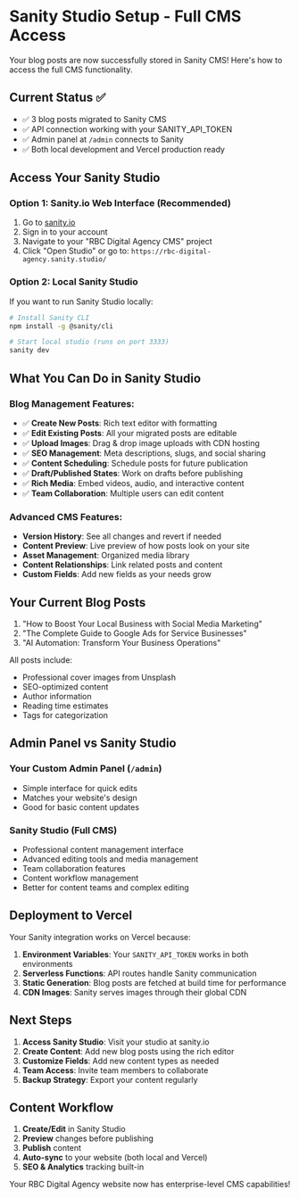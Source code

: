 # Sanity Studio Setup - Full CMS Access

Your blog posts are now successfully stored in Sanity CMS! Here's how to access the full CMS functionality.

## Current Status ✅
- ✅ 3 blog posts migrated to Sanity CMS
- ✅ API connection working with your SANITY_API_TOKEN
- ✅ Admin panel at `/admin` connects to Sanity
- ✅ Both local development and Vercel production ready

## Access Your Sanity Studio

### Option 1: Sanity.io Web Interface (Recommended)
1. Go to [sanity.io](https://sanity.io)
2. Sign in to your account
3. Navigate to your "RBC Digital Agency CMS" project
4. Click "Open Studio" or go to: `https://rbc-digital-agency.sanity.studio/`

### Option 2: Local Sanity Studio
If you want to run Sanity Studio locally:

```bash
# Install Sanity CLI
npm install -g @sanity/cli

# Start local studio (runs on port 3333)
sanity dev
```

## What You Can Do in Sanity Studio

### Blog Management Features:
- ✅ **Create New Posts**: Rich text editor with formatting
- ✅ **Edit Existing Posts**: All your migrated posts are editable
- ✅ **Upload Images**: Drag & drop image uploads with CDN hosting
- ✅ **SEO Management**: Meta descriptions, slugs, and social sharing
- ✅ **Content Scheduling**: Schedule posts for future publication
- ✅ **Draft/Published States**: Work on drafts before publishing
- ✅ **Rich Media**: Embed videos, audio, and interactive content
- ✅ **Team Collaboration**: Multiple users can edit content

### Advanced CMS Features:
- **Version History**: See all changes and revert if needed
- **Content Preview**: Live preview of how posts look on your site
- **Asset Management**: Organized media library
- **Content Relationships**: Link related posts and content
- **Custom Fields**: Add new fields as your needs grow

## Your Current Blog Posts
1. "How to Boost Your Local Business with Social Media Marketing"
2. "The Complete Guide to Google Ads for Service Businesses"  
3. "AI Automation: Transform Your Business Operations"

All posts include:
- Professional cover images from Unsplash
- SEO-optimized content
- Author information
- Reading time estimates
- Tags for categorization

## Admin Panel vs Sanity Studio

### Your Custom Admin Panel (`/admin`)
- Simple interface for quick edits
- Matches your website's design
- Good for basic content updates

### Sanity Studio (Full CMS)
- Professional content management interface
- Advanced editing tools and media management
- Team collaboration features
- Content workflow management
- Better for content teams and complex editing

## Deployment to Vercel

Your Sanity integration works on Vercel because:

1. **Environment Variables**: Your `SANITY_API_TOKEN` works in both environments
2. **Serverless Functions**: API routes handle Sanity communication
3. **Static Generation**: Blog posts are fetched at build time for performance
4. **CDN Images**: Sanity serves images through their global CDN

## Next Steps

1. **Access Sanity Studio**: Visit your studio at sanity.io
2. **Create Content**: Add new blog posts using the rich editor
3. **Customize Fields**: Add new content types as needed
4. **Team Access**: Invite team members to collaborate
5. **Backup Strategy**: Export your content regularly

## Content Workflow

1. **Create/Edit** in Sanity Studio
2. **Preview** changes before publishing
3. **Publish** content
4. **Auto-sync** to your website (both local and Vercel)
5. **SEO & Analytics** tracking built-in

Your RBC Digital Agency website now has enterprise-level CMS capabilities!